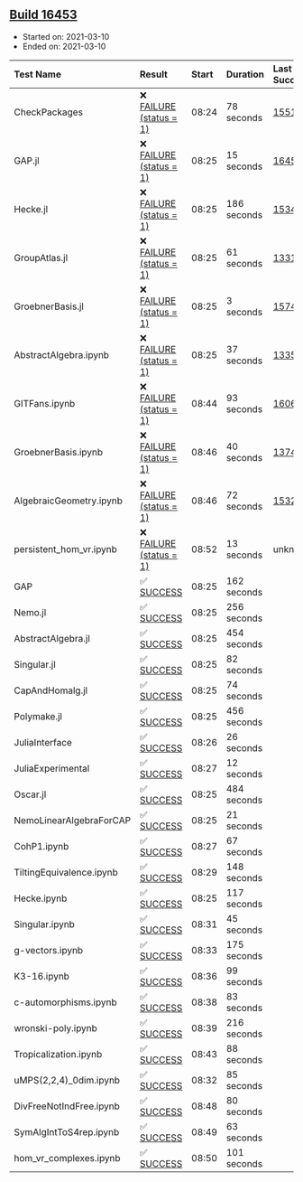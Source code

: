 ## [Build 16453](https://oscarci.mathematik.uni-kl.de/job/oscar/16453/)

* Started on: 2021-03-10
* Ended on: 2021-03-10

| Test Name    | Result | Start | Duration | Last Success | First Failure |
|:-------------|:-------|:------|:---------|:-------------|:--------------|
| CheckPackages | ❌ [FAILURE (status = 1)](https://oscarci.mathematik.uni-kl.de/job/oscar/16453/artifact/logs/build-16453/CheckPackages.log) | 08:24 | 78 seconds | [15514](https://oscarci.mathematik.uni-kl.de/job/oscar/15514/) | [15515](https://oscarci.mathematik.uni-kl.de/job/oscar/15515/) |
| GAP.jl | ❌ [FAILURE (status = 1)](https://oscarci.mathematik.uni-kl.de/job/oscar/16453/artifact/logs/build-16453/GAP.jl.log) | 08:25 | 15 seconds | [16452](https://oscarci.mathematik.uni-kl.de/job/oscar/16452/) | [16453](https://oscarci.mathematik.uni-kl.de/job/oscar/16453/) |
| Hecke.jl | ❌ [FAILURE (status = 1)](https://oscarci.mathematik.uni-kl.de/job/oscar/16453/artifact/logs/build-16453/Hecke.jl.log) | 08:25 | 186 seconds | [15344](https://oscarci.mathematik.uni-kl.de/job/oscar/15344/) | [15348](https://oscarci.mathematik.uni-kl.de/job/oscar/15348/) |
| GroupAtlas.jl | ❌ [FAILURE (status = 1)](https://oscarci.mathematik.uni-kl.de/job/oscar/16453/artifact/logs/build-16453/GroupAtlas.jl.log) | 08:25 | 61 seconds | [13311](https://oscarci.mathematik.uni-kl.de/job/oscar/13311/) | [13312](https://oscarci.mathematik.uni-kl.de/job/oscar/13312/) |
| GroebnerBasis.jl | ❌ [FAILURE (status = 1)](https://oscarci.mathematik.uni-kl.de/job/oscar/16453/artifact/logs/build-16453/GroebnerBasis.jl.log) | 08:25 | 3 seconds | [15745](https://oscarci.mathematik.uni-kl.de/job/oscar/15745/) | [15746](https://oscarci.mathematik.uni-kl.de/job/oscar/15746/) |
| AbstractAlgebra.ipynb | ❌ [FAILURE (status = 1)](https://oscarci.mathematik.uni-kl.de/job/oscar/16453/artifact/logs/build-16453/AbstractAlgebra.ipynb.log) | 08:25 | 37 seconds | [13355](https://oscarci.mathematik.uni-kl.de/job/oscar/13355/) | [13356](https://oscarci.mathematik.uni-kl.de/job/oscar/13356/) |
| GITFans.ipynb | ❌ [FAILURE (status = 1)](https://oscarci.mathematik.uni-kl.de/job/oscar/16453/artifact/logs/build-16453/GITFans.ipynb.log) | 08:44 | 93 seconds | [16068](https://oscarci.mathematik.uni-kl.de/job/oscar/16068/) | [16069](https://oscarci.mathematik.uni-kl.de/job/oscar/16069/) |
| GroebnerBasis.ipynb | ❌ [FAILURE (status = 1)](https://oscarci.mathematik.uni-kl.de/job/oscar/16453/artifact/logs/build-16453/GroebnerBasis.ipynb.log) | 08:46 | 40 seconds | [13748](https://oscarci.mathematik.uni-kl.de/job/oscar/13748/) | [13749](https://oscarci.mathematik.uni-kl.de/job/oscar/13749/) |
| AlgebraicGeometry.ipynb | ❌ [FAILURE (status = 1)](https://oscarci.mathematik.uni-kl.de/job/oscar/16453/artifact/logs/build-16453/AlgebraicGeometry.ipynb.log) | 08:46 | 72 seconds | [15322](https://oscarci.mathematik.uni-kl.de/job/oscar/15322/) | [15323](https://oscarci.mathematik.uni-kl.de/job/oscar/15323/) |
| persistent_hom_vr.ipynb | ❌ [FAILURE (status = 1)](https://oscarci.mathematik.uni-kl.de/job/oscar/16453/artifact/logs/build-16453/persistent_hom_vr.ipynb.log) | 08:52 | 13 seconds | unknown | unknown |
| GAP | ✅ [SUCCESS](https://oscarci.mathematik.uni-kl.de/job/oscar/16453/artifact/logs/build-16453/GAP.log) | 08:25 | 162 seconds |  |  |
| Nemo.jl | ✅ [SUCCESS](https://oscarci.mathematik.uni-kl.de/job/oscar/16453/artifact/logs/build-16453/Nemo.jl.log) | 08:25 | 256 seconds |  |  |
| AbstractAlgebra.jl | ✅ [SUCCESS](https://oscarci.mathematik.uni-kl.de/job/oscar/16453/artifact/logs/build-16453/AbstractAlgebra.jl.log) | 08:25 | 454 seconds |  |  |
| Singular.jl | ✅ [SUCCESS](https://oscarci.mathematik.uni-kl.de/job/oscar/16453/artifact/logs/build-16453/Singular.jl.log) | 08:25 | 82 seconds |  |  |
| CapAndHomalg.jl | ✅ [SUCCESS](https://oscarci.mathematik.uni-kl.de/job/oscar/16453/artifact/logs/build-16453/CapAndHomalg.jl.log) | 08:25 | 74 seconds |  |  |
| Polymake.jl | ✅ [SUCCESS](https://oscarci.mathematik.uni-kl.de/job/oscar/16453/artifact/logs/build-16453/Polymake.jl.log) | 08:25 | 456 seconds |  |  |
| JuliaInterface | ✅ [SUCCESS](https://oscarci.mathematik.uni-kl.de/job/oscar/16453/artifact/logs/build-16453/JuliaInterface.log) | 08:26 | 26 seconds |  |  |
| JuliaExperimental | ✅ [SUCCESS](https://oscarci.mathematik.uni-kl.de/job/oscar/16453/artifact/logs/build-16453/JuliaExperimental.log) | 08:27 | 12 seconds |  |  |
| Oscar.jl | ✅ [SUCCESS](https://oscarci.mathematik.uni-kl.de/job/oscar/16453/artifact/logs/build-16453/Oscar.jl.log) | 08:25 | 484 seconds |  |  |
| NemoLinearAlgebraForCAP | ✅ [SUCCESS](https://oscarci.mathematik.uni-kl.de/job/oscar/16453/artifact/logs/build-16453/NemoLinearAlgebraForCAP.log) | 08:25 | 21 seconds |  |  |
| CohP1.ipynb | ✅ [SUCCESS](https://oscarci.mathematik.uni-kl.de/job/oscar/16453/artifact/logs/build-16453/CohP1.ipynb.log) | 08:27 | 67 seconds |  |  |
| TiltingEquivalence.ipynb | ✅ [SUCCESS](https://oscarci.mathematik.uni-kl.de/job/oscar/16453/artifact/logs/build-16453/TiltingEquivalence.ipynb.log) | 08:29 | 148 seconds |  |  |
| Hecke.ipynb | ✅ [SUCCESS](https://oscarci.mathematik.uni-kl.de/job/oscar/16453/artifact/logs/build-16453/Hecke.ipynb.log) | 08:25 | 117 seconds |  |  |
| Singular.ipynb | ✅ [SUCCESS](https://oscarci.mathematik.uni-kl.de/job/oscar/16453/artifact/logs/build-16453/Singular.ipynb.log) | 08:31 | 45 seconds |  |  |
| g-vectors.ipynb | ✅ [SUCCESS](https://oscarci.mathematik.uni-kl.de/job/oscar/16453/artifact/logs/build-16453/g-vectors.ipynb.log) | 08:33 | 175 seconds |  |  |
| K3-16.ipynb | ✅ [SUCCESS](https://oscarci.mathematik.uni-kl.de/job/oscar/16453/artifact/logs/build-16453/K3-16.ipynb.log) | 08:36 | 99 seconds |  |  |
| c-automorphisms.ipynb | ✅ [SUCCESS](https://oscarci.mathematik.uni-kl.de/job/oscar/16453/artifact/logs/build-16453/c-automorphisms.ipynb.log) | 08:38 | 83 seconds |  |  |
| wronski-poly.ipynb | ✅ [SUCCESS](https://oscarci.mathematik.uni-kl.de/job/oscar/16453/artifact/logs/build-16453/wronski-poly.ipynb.log) | 08:39 | 216 seconds |  |  |
| Tropicalization.ipynb | ✅ [SUCCESS](https://oscarci.mathematik.uni-kl.de/job/oscar/16453/artifact/logs/build-16453/Tropicalization.ipynb.log) | 08:43 | 88 seconds |  |  |
| uMPS(2,2,4)_0dim.ipynb | ✅ [SUCCESS](https://oscarci.mathematik.uni-kl.de/job/oscar/16453/artifact/logs/build-16453/uMPS-2-2-4-_0dim.ipynb.log) | 08:32 | 85 seconds |  |  |
| DivFreeNotIndFree.ipynb | ✅ [SUCCESS](https://oscarci.mathematik.uni-kl.de/job/oscar/16453/artifact/logs/build-16453/DivFreeNotIndFree.ipynb.log) | 08:48 | 80 seconds |  |  |
| SymAlgIntToS4rep.ipynb | ✅ [SUCCESS](https://oscarci.mathematik.uni-kl.de/job/oscar/16453/artifact/logs/build-16453/SymAlgIntToS4rep.ipynb.log) | 08:49 | 63 seconds |  |  |
| hom_vr_complexes.ipynb | ✅ [SUCCESS](https://oscarci.mathematik.uni-kl.de/job/oscar/16453/artifact/logs/build-16453/hom_vr_complexes.ipynb.log) | 08:50 | 101 seconds |  |  |
